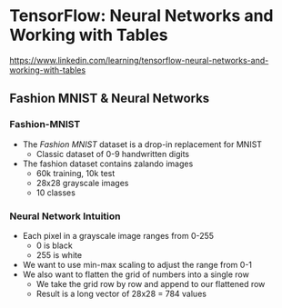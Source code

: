 # TensorFlow: Neural Networks and Working with Tables
https://www.linkedin.com/learning/tensorflow-neural-networks-and-working-with-tables

## Fashion MNIST & Neural Networks
### Fashion-MNIST
- The *Fashion MNIST* dataset is a drop-in replacement for MNIST
    - Classic dataset of 0-9 handwritten digits
- The fashion dataset contains zalando images
    - 60k training, 10k test
    - 28x28 grayscale images
    - 10 classes

### Neural Network Intuition
- Each pixel in a grayscale image ranges from 0-255
    - 0 is black
    - 255 is white
- We want to use min-max scaling to adjust the range from 0-1
- We also want to flatten the grid of numbers into a single row
    - We take the grid row by row and append to our flattened row
    - Result is a long vector of 28x28 = 784 values
